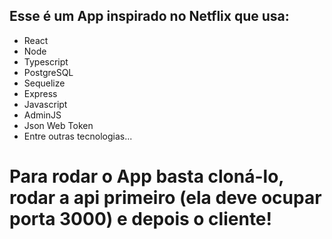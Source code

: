 ## Esse é um App inspirado no Netflix que usa: 

- React 
- Node 
- Typescript
- PostgreSQL 
- Sequelize 
- Express 
- Javascript 
- AdminJS 
- Json Web Token 
- Entre outras tecnologias...

# Para rodar o App basta cloná-lo, rodar a api primeiro (ela deve ocupar porta 3000) e depois o cliente! 
